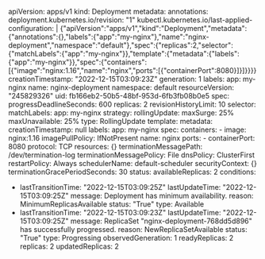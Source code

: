 apiVersion: apps/v1
kind: Deployment
metadata:
  annotations:
    deployment.kubernetes.io/revision: "1"
    kubectl.kubernetes.io/last-applied-configuration: |
      {"apiVersion":"apps/v1","kind":"Deployment","metadata":{"annotations":{},"labels":{"app":"my-nginx"},"name":"nginx-deployment","namespace":"default"},"spec":{"replicas":2,"selector":{"matchLabels":{"app":"my-nginx"}},"template":{"metadata":{"labels":{"app":"my-nginx"}},"spec":{"containers":[{"image":"nginx:1.16","name":"nginx","ports":[{"containerPort":8080}]}]}}}}
  creationTimestamp: "2022-12-15T03:09:23Z"
  generation: 1
  labels:
    app: my-nginx
  name: nginx-deployment
  namespace: default
  resourceVersion: "245829326"
  uid: fb166eb2-50b5-48bf-953d-6fb3fb08b0e5
spec:
  progressDeadlineSeconds: 600
  replicas: 2
  revisionHistoryLimit: 10
  selector:
    matchLabels:
      app: my-nginx
  strategy:
    rollingUpdate:
      maxSurge: 25%
      maxUnavailable: 25%
    type: RollingUpdate
  template:
    metadata:
      creationTimestamp: null
      labels:
        app: my-nginx
    spec:
      containers:
      - image: nginx:1.16
        imagePullPolicy: IfNotPresent
        name: nginx
        ports:
        - containerPort: 8080
          protocol: TCP
        resources: {}
        terminationMessagePath: /dev/termination-log
        terminationMessagePolicy: File
      dnsPolicy: ClusterFirst
      restartPolicy: Always
      schedulerName: default-scheduler
      securityContext: {}
      terminationGracePeriodSeconds: 30
status:
  availableReplicas: 2
  conditions:
  - lastTransitionTime: "2022-12-15T03:09:25Z"
    lastUpdateTime: "2022-12-15T03:09:25Z"
    message: Deployment has minimum availability.
    reason: MinimumReplicasAvailable
    status: "True"
    type: Available
  - lastTransitionTime: "2022-12-15T03:09:23Z"
    lastUpdateTime: "2022-12-15T03:09:25Z"
    message: ReplicaSet "nginx-deployment-768dd5d896" has successfully progressed.
    reason: NewReplicaSetAvailable
    status: "True"
    type: Progressing
  observedGeneration: 1
  readyReplicas: 2
  replicas: 2
  updatedReplicas: 2
